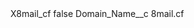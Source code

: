 <?xml version="1.0" encoding="UTF-8"?>
<CustomMetadata xmlns="http://soap.sforce.com/2006/04/metadata" xmlns:xsi="http://www.w3.org/2001/XMLSchema-instance" xmlns:xsd="http://www.w3.org/2001/XMLSchema">
    <label>X8mail_cf</label>
    <protected>false</protected>
    <values>
        <field>Domain_Name__c</field>
        <value xsi:type="xsd:string">8mail.cf</value>
    </values>
</CustomMetadata>

